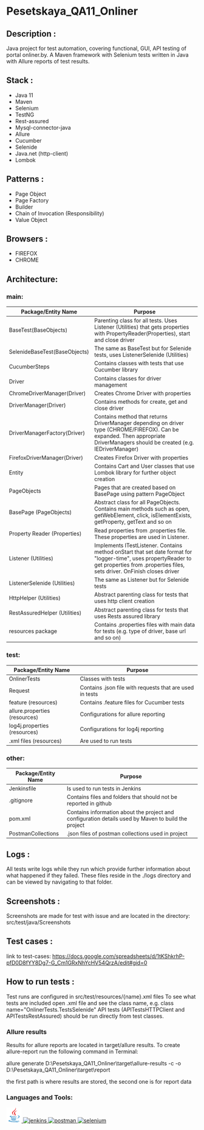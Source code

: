 # Pesetskaya_QA11_Onliner

## Description :
Java project for test automation, covering functional, GUI, API testing of portal onliner.by.
A Maven framework with Selenium tests written in Java with Allure reports of test results.

## Stack :
- Java 11
- Maven
- Selenium
- TestNG
- Rest-assured
- Mysql-connector-java
- Allure
- Cucumber
- Selenide
- Java.net (http-client)
- Lombok

## Patterns :
- Page Object
- Page Factory
- Builder
- Chain of Invocation (Responsibility)
- Value Object

## Browsers :
- FIREFOX
- CHROME

## Architecture:
### main:

| Package/Entity Name    | Purpose      | 
| ------------- | ------------- | 
| BaseTest(BaseObjects)   |   Parenting class for all tests. Uses Listener (Utilities) that gets properties with PropertyReader(Properties), start and close driver  | 
| SelenideBaseTest(BaseObjects)   | The same as BaseTest but for Selenide tests, uses ListenerSelenide (Utilities) |
| CucumberSteps           | Contains classes with tests that use Cucumber library         | 
| Driver           | Contains classes for driver management    | 
| ChromeDriverManager(Driver)           | Creates Chrome Driver with properties    | 
| DriverManager(Driver)          | Contains methods for create, get and close driver    | 
| DriverManagerFactory(Driver)          | Contains method that returns DriverManager depending on driver type (CHROME/FIREFOX). Can be expanded. Then appropriate DriverManagers should be created (e.g. IEDriverManager)     | 
| FirefoxDriverManager(Driver)           | Creates Firefox Driver with properties    | 
| Entity          | Contains Cart and User classes that use Lombok library for further object creation        | 
| PageObjects         | Pages that are created based on BasePage using pattern PageObject         | 
| BasePage (PageObjects) | Abstract class for all PageObjects. Contains main methods such as open, getWebElement, click, isElementExists, getProperty, getText and so on |
| Property Reader (Properties)  |  Read properties from .properties file. These properties are used in Listener.  | 
| Listener (Utilities)   | Implements ITestListener. Contains method onStart that set date format for "logger-time", uses propertyReader to get properties from .properties files, sets driver. OnFinish closes driver         | 
| ListenerSelenide (Utilities)   | The same as Listener but for Selenide tests |
| HttpHelper (Utilities)   | Abstract parenting class for tests that uses http client creation |
| RestAssuredHelper (Utilities)   | Abstract parenting class for tests that uses Rests assured library |
| resources package  | Contains .properties files with main data for tests (e.g. type of driver, base url and so on) |

### test:

| Package/Entity Name    | Purpose      | 
| ------------- | ------------- | 
| OnlinerTests   | Classes with tests |
| Request   | Contains .json file with requests that are used in tests |
| feature (resources)   | Contains .feature files for Cucumber tests  |
| allure.properties (resources)   | Configurations for allure reporting  |
| log4j.properties (resources)   | Configurations for log4j reporting  |
| .xml files (resources)   | Are used to run tests  |


### other:

| Package/Entity Name    | Purpose      | 
| ------------- | ------------- | 
| Jenkinsfile   | Is used to run tests in Jenkins |
| .gitignore   | Contains files and folders that should not be reported in github|
| pom.xml   | Contains information about the project and configuration details used by Maven to build the project |
| PostmanCollections   | .json files of postman collections used in project |

## Logs :
All tests write logs while they run which provide further information about what happened if they failed. These files reside in the ./logs directory and can be viewed by navigating to that folder.

## Screenshots :
Screenshots are made for test with issue and are located in the directory: src/test/java/Screenshots

## Test cases :
link to test-cases: https://docs.google.com/spreadsheets/d/1tKShkrhP-pfD0D8fYY8Dg7-G_Cm1GRxNhYcHV54QrzA/edit#gid=0

## How to run tests :
Test runs are configured in src/test/resources/{name}.xml files
To see what tests are included open .xml file and see the class name, e.g. class name="OnlinerTests.TestsSelenide"
API tests (APITestsHTTPClient and APITestsRestAssured) should be run directly from test classes.


<h3 align="left"> Allure results </h3>
Results for allure reports are located in target/allure results.
To create allure-report run the following command in Terminal:

allure generate D:\Pesetskaya_QA11_Onliner\target\allure-results -c -o D:\Pesetskaya_QA11_Onliner\target\report

the first path is where results are stored, the second one is for report data



<h3 align="left">Languages and Tools:</h3>
<p align="left"> <a href="https://www.java.com" target="_blank" rel="noreferrer"> <img src="https://raw.githubusercontent.com/devicons/devicon/master/icons/java/java-original.svg" alt="java" width="40" height="40"/> </a> <a href="https://www.jenkins.io" target="_blank" rel="noreferrer"> <img src="https://www.vectorlogo.zone/logos/jenkins/jenkins-icon.svg" alt="jenkins" width="40" height="40"/> </a> <a href="https://postman.com" target="_blank" rel="noreferrer"> <img src="https://www.vectorlogo.zone/logos/getpostman/getpostman-icon.svg" alt="postman" width="40" height="40"/> </a> <a href="https://www.selenium.dev" target="_blank" rel="noreferrer"> <img src="https://raw.githubusercontent.com/detain/svg-logos/780f25886640cef088af994181646db2f6b1a3f8/svg/selenium-logo.svg" alt="selenium" width="40" height="40"/> </a> </p>


